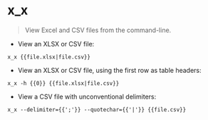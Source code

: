 # x_x

> View Excel and CSV files from the command-line.

- View an XLSX or CSV file:

`x_x {{file.xlsx|file.csv}}`

- View an XLSX or CSV file, using the first row as table headers:

`x_x -h {{0}} {{file.xlsx|file.csv}}`

- View a CSV file with unconventional delimiters:

`x_x --delimiter={{';'}} --quotechar={{'|'}} {{file.csv}}`
